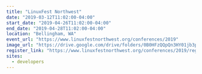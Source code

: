 ```yaml
---
title: "LinuxFest Northwest"
date: "2019-03-12T11:02:00-04:00"
start_date: "2019-04-26T11:02:00-04:00"
end_date: "2019-04-28T11:02:00-04:00"
location: "Bellingham, WA"
event_url: "https://www.linuxfestnorthwest.org/conferences/2019"
image_url: "https://drive.google.com/drive/folders/0B0HFzQQpQn3HY01jb3poWFJTQXc"
register_link: "https://www.linuxfestnorthwest.org/conferences/2019/register/new"
sites:
  - developers
---
```

